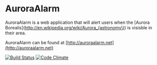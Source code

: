 # AuroraAlarm #
AuroraAlarm is a web application that will alert users when the [Aurora Borealis](http://en.wikipedia.org/wiki/Aurora_(astronomy\)) is
visisble in their area.

AuroraAlarm can be found at [http://auroraalarm.net](http://auroraalarm.net)

[![Build Status](https://secure.travis-ci.org/jwood/auroraalarm.png?branch=master)](http://travis-ci.org/jwood/auroraalarm) [![Code Climate](https://codeclimate.com/github/jwood/auroraalarm.png)](https://codeclimate.com/github/jwood/auroraalarm)
